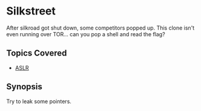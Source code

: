 # Silkstreet
After silkroad got shut down, some competitors popped up.
This clone isn't even running over TOR... can you pop a shell and read the flag?
## Topics Covered

- [ASLR](/binary-exploitation/address-space-layout-randomization/)
## Synopsis

Try to leak some pointers. 